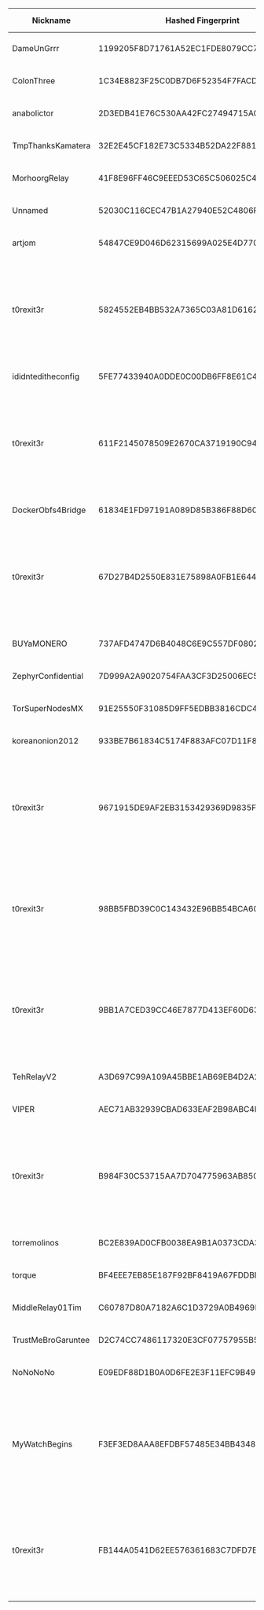 | Nickname |  Hashed Fingerprint	| Or Addresses | Contact | Running | Flags | Last Seen | First Seen | Last Restarted | Advertised Bandwidth | Platform | Version | Version Status | Recommended Version | Verified hostnames | Exit policy |
|---|---|---|---|---|---|---|---|---|---|---|---|---|---|---|---|
|DameUnGrrr | 1199205F8D71761A52EC1FDE8079CC7D6A2D4A1C | ["5.181.188.200:9001","[2a03:cfc0:8004::4:48]:9001"] | dcinside.com <a AT dcinside dot live> | true | Running, V2Dir, Valid | 2025-08-04 21:00:00 | 2025-08-04 03:00:00 | 2025-08-04 06:57:04 | 0 | Tor 0.4.8.10 on Linux | 0.4.8.10 | recommended | true | N/A | ["reject *:*"]|
|ColonThree | 1C34E8823F25C0DB7D6F52354F7FACD2B11AC1AA | ["194.15.36.183:9001","[2a0e:97c0:3e3:66d::1]:9001"] | 504TimeOut - <tor [at] mymailclient [dot] de> | true | Running, V2Dir, Valid | 2025-08-04 21:00:00 | 2025-08-04 17:00:00 | 2025-08-04 16:35:20 | 0 | Tor 0.4.8.17 on Linux | 0.4.8.17 | recommended | true | N/A | ["reject *:*"]|
|anabolictor | 2D3EDB41E76C530AA42FC27494715ACBD3D37B4B | ["157.180.42.200:9001"] | nicenic@tutamail.com | true | Running, V2Dir, Valid | 2025-08-04 21:00:00 | 2025-08-04 09:00:00 | 2025-08-04 14:41:35 | 0 | Tor 0.4.8.10 on Linux | 0.4.8.10 | recommended | true | ["static.200.42.180.157.clients.your-server.de"] | ["reject *:*"]|
|TmpThanksKamatera | 32E2E45CF182E73C5334B52DA22F881B523A1765 | ["45.147.250.45:443"] | Alessandro Greco <alessandro DOT greco DOT 1 AT protonmail DOT com> | true | Running, V2Dir, Valid | 2025-08-04 21:00:00 | 2025-08-04 08:00:00 | 2025-08-04 07:25:18 | 0 | Tor 0.4.8.17 on Linux | 0.4.8.17 | recommended | true | N/A | ["reject *:*"]|
|MorhoorgRelay | 41F8E96FF46C9EEED53C65C506025C46F2D0BB6F | ["91.35.155.145:9001"] | Yro03jenZORAK106@gmail.com | true | Running, V2Dir, Valid | 2025-08-04 21:00:00 | 2025-08-04 13:00:00 | 2025-08-04 11:30:14 | 0 | Tor 0.4.8.17 on Linux | 0.4.8.17 | recommended | true | ["p5b239b91.dip0.t-ipconnect.de"] | ["reject *:*"]|
|Unnamed | 52030C116CEC47B1A27940E52C4806FD05655B5F | ["87.120.8.171:9001"] | N/A | true | Running, Valid | 2025-08-04 21:00:00 | 2025-08-04 20:00:00 | 2025-08-04 18:53:09 | 0 | Tor 0.4.8.17 on Linux | 0.4.8.17 | recommended | true | N/A | ["reject *:*"]|
|artjom | 54847CE9D046D62315699A025E4D7706E139C98B | ["84.175.46.101:59913","[2003:d9:572a:6b00:921b:eff:fec6:35fe]:59913"] | artjom5@proton.me | true | Running, V2Dir, Valid | 2025-08-04 21:00:00 | 2025-08-04 19:00:00 | 2025-08-04 20:45:11 | 0 | Tor 0.4.8.17 on Linux | 0.4.8.17 | recommended | true | ["p54af2e65.dip0.t-ipconnect.de"] | ["reject *:*"]|
|t0rexit3r | 5824552EB4BB532A7365C03A81D6162ADFCBAE26 | ["46.183.216.212:8443"] | non1cknam3@proton.me | true | Exit, Running, V2Dir, Valid | 2025-08-04 21:00:00 | 2025-08-04 17:00:00 | 2025-08-04 16:22:04 | 0 | Tor 0.4.8.17 on Linux | 0.4.8.17 | recommended | true | N/A | ["reject 0.0.0.0/8:*","reject 169.254.0.0/16:*","reject 127.0.0.0/8:*","reject 192.168.0.0/16:*","reject 10.0.0.0/8:*","reject 172.16.0.0/12:*","reject 46.183.216.212:*","accept *:80","accept *:443","accept *:8080","reject *:*"]|
|ididnteditheconfig | 5FE77433940A0DDE0C00DB6FF8E61C4B7A075A7E | ["64.49.45.21:8443"] | N/A | false | Running, Valid | 2025-08-04 07:00:00 | 2025-08-04 02:00:00 | 2025-08-04 01:28:07 | 0 | Tor 0.4.8.11 on Linux | 0.4.8.11 | recommended | true | N/A | ["reject *:*"]|
|t0rexit3r | 611F2145078509E2670CA3719190C9458F66CF40 | ["46.183.216.212:8080"] | non1cknam3@proton.me | true | Exit, Running, V2Dir, Valid | 2025-08-04 21:00:00 | 2025-08-04 17:00:00 | 2025-08-04 16:22:08 | 0 | Tor 0.4.8.17 on Linux | 0.4.8.17 | recommended | true | N/A | ["reject 0.0.0.0/8:*","reject 169.254.0.0/16:*","reject 127.0.0.0/8:*","reject 192.168.0.0/16:*","reject 10.0.0.0/8:*","reject 172.16.0.0/12:*","reject 46.183.216.212:*","accept *:80","accept *:443","accept *:8080","reject *:*"]|
|DockerObfs4Bridge | 61834E1FD97191A089D85B386F88D6074165101A | ["31.178.106.239:9001"] | N/A | true | Running, V2Dir, Valid | 2025-08-04 21:00:00 | 2025-08-04 08:00:00 | 2025-08-04 06:04:58 | 0 | Tor 0.4.8.14 on Linux | 0.4.8.14 | recommended | true | ["31-178-106-239.dynamic.play.pl"] | ["reject *:*"]|
|t0rexit3r | 67D27B4D2550E831E75898A0FB1E644BD0C0E8F6 | ["46.183.216.212:5000"] | non1cknam3@proton.me | true | Exit, Running, V2Dir, Valid | 2025-08-04 21:00:00 | 2025-08-04 17:00:00 | 2025-08-04 16:22:05 | 0 | Tor 0.4.8.17 on Linux | 0.4.8.17 | recommended | true | N/A | ["reject 0.0.0.0/8:*","reject 169.254.0.0/16:*","reject 127.0.0.0/8:*","reject 192.168.0.0/16:*","reject 10.0.0.0/8:*","reject 172.16.0.0/12:*","reject 46.183.216.212:*","accept *:80","accept *:443","accept *:8080","reject *:*"]|
|BUYaMONERO | 737AFD4747D6B4048C6E9C557DF0802ACD4153A9 | ["212.192.214.44:443"] | N/A | true | Running, Valid | 2025-08-04 21:00:00 | 2025-08-04 12:00:00 | 2025-08-04 11:19:36 | 0 | Tor 0.4.8.17 on Linux | 0.4.8.17 | recommended | true | N/A | ["reject *:*"]|
|ZephyrConfidential | 7D999A2A9020754FAA3CF3D25006EC54827A50BD | ["23.95.79.234:443"] | N/A | true | Running, V2Dir, Valid | 2025-08-04 21:00:00 | 2025-08-04 19:00:00 | 2025-08-04 17:49:39 | 0 | Tor 0.4.8.17 on Linux | 0.4.8.17 | recommended | true | N/A | ["reject *:*"]|
|TorSuperNodesMX | 91E25550F31085D9FF5EDBB3816CDC4E05E32502 | ["103.138.188.124:443"] | torsupernodes@protonmail.com | true | Running, Valid | 2025-08-04 21:00:00 | 2025-08-04 07:00:00 | 2025-08-04 05:34:04 | 0 | Tor 0.4.8.17 on Linux | 0.4.8.17 | recommended | true | N/A | ["reject *:*"]|
|koreanonion2012 | 933BE7B61834C5174F883AFC07D11F8A78D5C46B | ["65.181.112.221:443"] | tykaltmail5@pm.me | true | Running, V2Dir, Valid | 2025-08-04 21:00:00 | 2025-08-04 07:00:00 | 2025-08-04 05:49:18 | 0 | Tor 0.4.8.10 on Linux | 0.4.8.10 | recommended | true | ["xodud.com"] | ["reject *:*"]|
|t0rexit3r | 9671915DE9AF2EB3153429369D9835F59FCDBC54 | ["46.183.216.212:9443"] | non1cknam3@proton.me | true | Exit, Running, V2Dir, Valid | 2025-08-04 21:00:00 | 2025-08-04 17:00:00 | 2025-08-04 16:22:04 | 0 | Tor 0.4.8.17 on Linux | 0.4.8.17 | recommended | true | N/A | ["reject 0.0.0.0/8:*","reject 169.254.0.0/16:*","reject 127.0.0.0/8:*","reject 192.168.0.0/16:*","reject 10.0.0.0/8:*","reject 172.16.0.0/12:*","reject 46.183.216.212:*","accept *:80","accept *:443","accept *:8080","reject *:*"]|
|t0rexit3r | 98BB5FBD39C0C143432E96BB54BCA606F63899DB | ["46.183.216.212:443"] | non1cknam3@proton.me | true | Exit, Running, V2Dir, Valid | 2025-08-04 21:00:00 | 2025-08-04 17:00:00 | 2025-08-04 16:22:09 | 0 | Tor 0.4.8.17 on Linux | 0.4.8.17 | recommended | true | N/A | ["reject 0.0.0.0/8:*","reject 169.254.0.0/16:*","reject 127.0.0.0/8:*","reject 192.168.0.0/16:*","reject 10.0.0.0/8:*","reject 172.16.0.0/12:*","reject 46.183.216.212:*","accept *:80","accept *:443","accept *:8080","reject *:*"]|
|t0rexit3r | 9BB1A7CED39CC46E7877D413EF60D639804C845D | ["46.183.216.212:80"] | non1cknam3@proton.me | true | Exit, Running, V2Dir, Valid | 2025-08-04 21:00:00 | 2025-08-04 17:00:00 | 2025-08-04 16:22:02 | 0 | Tor 0.4.8.17 on Linux | 0.4.8.17 | recommended | true | N/A | ["reject 0.0.0.0/8:*","reject 169.254.0.0/16:*","reject 127.0.0.0/8:*","reject 192.168.0.0/16:*","reject 10.0.0.0/8:*","reject 172.16.0.0/12:*","reject 46.183.216.212:*","accept *:80","accept *:443","accept *:8080","reject *:*"]|
|TehRelayV2 | A3D697C99A109A45BBE1AB69EB4D2A252750CC78 | ["83.11.191.45:9001"] | methsamurai@cocaine.ninja | true | Running, V2Dir, Valid | 2025-08-04 21:00:00 | 2025-08-04 12:00:00 | 2025-08-04 11:00:14 | 0 | Tor 0.4.8.17 on Linux | 0.4.8.17 | recommended | true | ["83.11.191.45.ipv4.supernova.orange.pl"] | ["reject *:*"]|
|VIPER | AEC71AB32939CBAD633EAF2B98ABC4D5B49E5FC1 | ["66.168.143.19:9100"] | N/A | true | Running, Valid | 2025-08-04 21:00:00 | 2025-08-04 05:00:00 | 2025-08-04 04:19:10 | 0 | Tor 0.4.8.17 on Linux | 0.4.8.17 | recommended | true | ["syn-066-168-143-019.res.spectrum.com"] | ["reject *:*"]|
|t0rexit3r | B984F30C53715AA7D704775963AB85079B80405F | ["46.183.216.212:5200"] | non1cknam3@proton.me | true | Exit, Running, V2Dir, Valid | 2025-08-04 21:00:00 | 2025-08-04 17:00:00 | 2025-08-04 16:22:07 | 0 | Tor 0.4.8.17 on Linux | 0.4.8.17 | recommended | true | N/A | ["reject 0.0.0.0/8:*","reject 169.254.0.0/16:*","reject 127.0.0.0/8:*","reject 192.168.0.0/16:*","reject 10.0.0.0/8:*","reject 172.16.0.0/12:*","reject 46.183.216.212:*","accept *:80","accept *:443","accept *:8080","reject *:*"]|
|torremolinos | BC2E839AD0CFB0038EA9B1A0373CDA39D491A871 | ["86.15.253.196:9001"] | N/A | true | Running, V2Dir, Valid | 2025-08-04 21:00:00 | 2025-08-04 12:00:00 | 2025-08-04 14:38:55 | 0 | Tor 0.4.8.10 on Linux | 0.4.8.10 | recommended | true | ["cpc92828-seac26-2-0-cust195.7-2.cable.virginm.net"] | ["reject *:*"]|
|torque | BF4EEE7EB85E187F92BF8419A67FDDBD7F128B37 | ["136.48.20.200:9001"] | N/A | true | Running, V2Dir, Valid | 2025-08-04 21:00:00 | 2025-08-04 08:00:00 | 2025-08-04 04:50:31 | 0 | Tor 0.4.8.17 on Linux | 0.4.8.17 | recommended | true | N/A | ["reject *:*"]|
|MiddleRelay01Tim | C60787D80A7182A6C1D3729A0B4969E568E57188 | ["155.94.154.133:9001"] | Tim <wt95377@gmail.com> | true | Running, V2Dir, Valid | 2025-08-04 21:00:00 | 2025-08-04 07:00:00 | 2025-08-04 06:06:59 | 0 | Tor 0.4.8.17 on Linux | 0.4.8.17 | recommended | true | N/A | ["reject *:*"]|
|TrustMeBroGaruntee | D2C74CC7486117320E3CF07757955B59F439068C | ["136.38.226.125:9002"] | untidy4982@proton.me | true | Running, V2Dir, Valid | 2025-08-04 21:00:00 | 2025-08-04 00:00:00 | 2025-08-04 01:32:13 | 0 | Tor 0.4.8.17 on Linux | 0.4.8.17 | recommended | true | N/A | ["reject *:*"]|
|NoNoNoNo | E09EDF88D1B0A0D6FE2E3F11EFC9B49669C2F4ED | ["46.167.244.3:80"] | N/A | true | Running, Valid | 2025-08-04 21:00:00 | 2025-08-04 12:00:00 | 2025-08-04 11:34:48 | 0 | Tor 0.4.8.17 on Linux | 0.4.8.17 | recommended | true | ["3.244.167.46.finalhosting.cz"] | ["reject *:*"]|
|MyWatchBegins | F3EF3ED8AAA8EFDBF57485E34BB434868B99FCA9 | ["152.53.184.161:443","[2a0a:4cc0:c1:12a1:58f9:e7ff:fe0b:b0f1]:443"] | mywatchbegins@atomicmail.io | true | Exit, Running, V2Dir, Valid | 2025-08-04 21:00:00 | 2025-08-04 15:00:00 | 2025-08-04 14:02:51 | 0 | Tor 0.4.8.17 on Linux | 0.4.8.17 | recommended | true | ["v2202508285279369167.quicksrv.de"] | ["reject 0.0.0.0/8:*","reject 169.254.0.0/16:*","reject 127.0.0.0/8:*","reject 192.168.0.0/16:*","reject 10.0.0.0/8:*","reject 172.16.0.0/12:*","reject 152.53.184.161:*","accept *:80","accept *:443","accept *:53","accept *:853","reject *:*"]|
|t0rexit3r | FB144A0541D62EE576361683C7DFD7E062CD1D55 | ["46.183.216.212:9001"] | non1cknam3@proton.me | true | Exit, Running, V2Dir, Valid | 2025-08-04 21:00:00 | 2025-08-04 17:00:00 | 2025-08-04 16:22:03 | 0 | Tor 0.4.8.17 on Linux | 0.4.8.17 | recommended | true | N/A | ["reject 0.0.0.0/8:*","reject 169.254.0.0/16:*","reject 127.0.0.0/8:*","reject 192.168.0.0/16:*","reject 10.0.0.0/8:*","reject 172.16.0.0/12:*","reject 46.183.216.212:*","accept *:80","accept *:443","accept *:8080","reject *:*"]|
